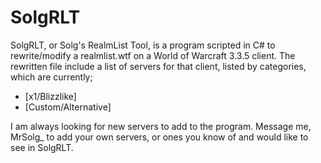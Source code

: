 # SolgRLT

SolgRLT, or Solg's RealmList Tool, is a program scripted in C# to rewrite/modify a realmlist.wtf on a World of Warcraft 3.3.5 client. The rewritten file include a list of servers for that client, listed by categories, which are currently;

- [x1/Blizzlike]
- [Custom/Alternative]

I am always looking for new servers to add to the program. Message me, MrSolg_ to add your own servers, or ones you know of and would like to see in SolgRLT.